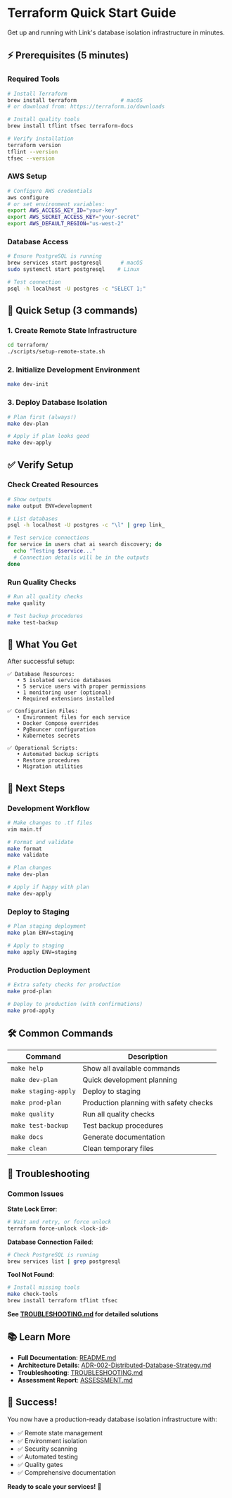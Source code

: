 # Terraform Quick Start Guide

Get up and running with Link's database isolation infrastructure in minutes.

## ⚡ Prerequisites (5 minutes)

### Required Tools
```bash
# Install Terraform
brew install terraform              # macOS
# or download from: https://terraform.io/downloads

# Install quality tools
brew install tflint tfsec terraform-docs

# Verify installation
terraform version
tflint --version
tfsec --version
```

### AWS Setup
```bash
# Configure AWS credentials
aws configure
# or set environment variables:
export AWS_ACCESS_KEY_ID="your-key"
export AWS_SECRET_ACCESS_KEY="your-secret"
export AWS_DEFAULT_REGION="us-west-2"
```

### Database Access
```bash
# Ensure PostgreSQL is running
brew services start postgresql      # macOS
sudo systemctl start postgresql    # Linux

# Test connection
psql -h localhost -U postgres -c "SELECT 1;"
```

## 🚀 Quick Setup (3 commands)

### 1. Create Remote State Infrastructure
```bash
cd terraform/
./scripts/setup-remote-state.sh
```

### 2. Initialize Development Environment
```bash
make dev-init
```

### 3. Deploy Database Isolation
```bash
# Plan first (always!)
make dev-plan

# Apply if plan looks good
make dev-apply
```

## ✅ Verify Setup

### Check Created Resources
```bash
# Show outputs
make output ENV=development

# List databases
psql -h localhost -U postgres -c "\l" | grep link_

# Test service connections
for service in users chat ai search discovery; do
  echo "Testing $service..."
  # Connection details will be in the outputs
done
```

### Run Quality Checks
```bash
# Run all quality checks
make quality

# Test backup procedures
make test-backup
```

## 📁 What You Get

After successful setup:

```
✅ Database Resources:
   • 5 isolated service databases
   • 5 service users with proper permissions
   • 1 monitoring user (optional)
   • Required extensions installed

✅ Configuration Files:
   • Environment files for each service
   • Docker Compose overrides
   • PgBouncer configuration
   • Kubernetes secrets

✅ Operational Scripts:
   • Automated backup scripts
   • Restore procedures
   • Migration utilities
```

## 🎯 Next Steps

### Development Workflow
```bash
# Make changes to .tf files
vim main.tf

# Format and validate
make format
make validate

# Plan changes
make dev-plan

# Apply if happy with plan
make dev-apply
```

### Deploy to Staging
```bash
# Plan staging deployment
make plan ENV=staging

# Apply to staging
make apply ENV=staging
```

### Production Deployment
```bash
# Extra safety checks for production
make prod-plan

# Deploy to production (with confirmations)
make prod-apply
```

## 🛠️ Common Commands

| Command | Description |
|---------|-------------|
| `make help` | Show all available commands |
| `make dev-plan` | Quick development planning |
| `make staging-apply` | Deploy to staging |
| `make prod-plan` | Production planning with safety checks |
| `make quality` | Run all quality checks |
| `make test-backup` | Test backup procedures |
| `make docs` | Generate documentation |
| `make clean` | Clean temporary files |

## 🚨 Troubleshooting

### Common Issues

**State Lock Error**:
```bash
# Wait and retry, or force unlock
terraform force-unlock <lock-id>
```

**Database Connection Failed**:
```bash
# Check PostgreSQL is running
brew services list | grep postgresql
```

**Tool Not Found**:
```bash
# Install missing tools
make check-tools
brew install terraform tflint tfsec
```

**See [TROUBLESHOOTING.md](TROUBLESHOOTING.md) for detailed solutions**

## 📚 Learn More

- **Full Documentation**: [README.md](README.md)
- **Architecture Details**: [ADR-002-Distributed-Database-Strategy.md](../ADR-002-Distributed-Database-Strategy.md)
- **Troubleshooting**: [TROUBLESHOOTING.md](TROUBLESHOOTING.md)
- **Assessment Report**: [ASSESSMENT.md](ASSESSMENT.md)

## 🎉 Success!

You now have a production-ready database isolation infrastructure with:
- ✅ Remote state management
- ✅ Environment isolation  
- ✅ Security scanning
- ✅ Automated testing
- ✅ Quality gates
- ✅ Comprehensive documentation

**Ready to scale your services!** 🚀